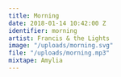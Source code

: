 ```yaml
---
title: Morning
date: 2018-01-14 10:42:00 Z
identifier: morning
artist: Francis & the Lights
image: "/uploads/morning.svg"
file: "/uploads/morning.mp3"
mixtape: Amylia
---
```


